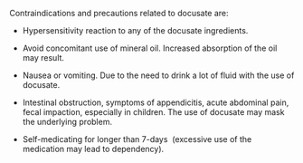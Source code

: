 Contraindications and precautions related to docusate are:

- Hypersensitivity reaction to any of the docusate ingredients.

- Avoid concomitant use of mineral oil. Increased absorption of the oil may result.

- Nausea or vomiting. Due to the need to drink a lot of fluid with the use of docusate.

- Intestinal obstruction, symptoms of appendicitis, acute abdominal pain, fecal impaction, especially in children. The use of docusate may mask the underlying problem.

- Self-medicating for longer than 7-days  (excessive use of the medication may lead to dependency).